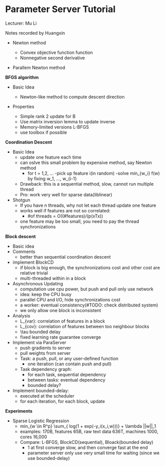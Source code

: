 Parameter Server Tutorial
===============

Lecturer: Mu Li

Notes recorded by Huangxin

- Newton method
	- Convex objective function function
	- Nonnegative second derivative
	
- Parallem Newton method

**BFGS algorithm**
- Basic Idea
	- Newton-like method to compute descent direction
	
- Properties
	- Simple rank 2 update for B
	- Use matrix inversion lemma to update inverse
	- Memory-limited versions L-BFGS
	- use toolbox if possible
	
**Coordination Descent**
- Basic Idea
	- update one feature each time
	- can oslve this small problem by expensive method, say Newton method
		- for t = 1,2, ...
		 -pick up feature i(in random)
		 -solve min_{w_i} f(w) by fixing w_1, ..., w_{i-1}
	- Drawback: this is a sequential method, slow, cannot run multiple thread
	- Pro: work very well for sparse data(liblinear)
- Shotgun
	- If you have n threads, why not let each thread update one feature
	- works well if features are not so correlated:
		- #of threads = O((#features)/(p(xTx))
	- one feature may be too small, you need to pay the thread synchronizations

**Block descent**
- Basic idea
- Comments
	- better than sequential coordination descent
- implement BlockCD
	- if block is big enough, the synchronizations cost and other cost are relative trivial
	- multi-threaded within in a block	
- Asynchronous Updating
	- computation use cpu power, but push and pull only use network
	- idea: keep the CPU busy
	- parallel CPU and I/O, hide synchronizations cost
	- a worker: eventual consistency(#TODO: check distributed system)
	- we only allow one block is inconsistent
- Analysis
	- L_{var}: correlation of features in a block
	- L_{cov}: correlation of features between too neighbour blocks
	- \tau bounded delay
	- fixed learning rate guarantee converge
- Implement via ParaServer
	- push gradients to server
	- pull weights from server
	- Task: a push, pull, or any user-defined function
		- one iteration (can contain push and pull)
	- Task dependency graph:
		- for each task, sequential dependency
		- between tasks: eventual dependency
		- bounded delay?
- Implement bounded-delay:
	- executed at the scheduler
	- for each iteration, for each block, update

**Experiments**

- Sparse Logistic Regression
	- min_{w \in R^p} \sum_{ log(1 + exp(-y_i(x_i,w)))} + \lambda ||w||_1
	- examples: 170B, features 65B, raw text data 636T, machines 1000, cores 16,000
	- Compare: L-BFGS, BlockCD(sequential), Bloack(bounded delay)
		- 1 at first converge slow, and then converge fast at the end
		- parameter server only use very small time for waiting (since we use bounded-delay)

	
	
	

	